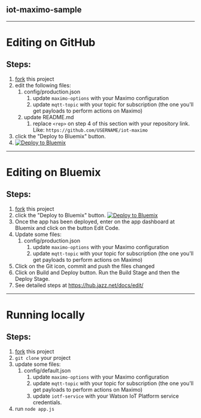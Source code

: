 ## iot-maximo-sample

---
# Editing on GitHub

## Steps:

1. [fork](https://github.com/claudiotorresm/iot-maximo/fork) this project
2. edit the following files:
	1. config/production.json
		1. update `maximo-options` with your Maximo configuration
		2. update `mqtt-topic` with your topic for subscription (the one you'll get payloads to perform actions on Maximo)
	2. update README.md
		1. replace `<rep>` on step 4 of this section with your repository link. Like: `https://github.com/USERNAME/iot-maximo`
3. click the "Deploy to Bluemix" button.
4. [![Deploy to Bluemix](https://bluemix.net/deploy/button.png)](https://bluemix.net/deploy?repository=<rep>)

---
# Editing on Bluemix

## Steps:

1. [fork](https://github.com/claudiotorresm/iot-maximo/fork) this project
2. click the "Deploy to Bluemix" button.
 [![Deploy to Bluemix](https://bluemix.net/deploy/button.png)](https://bluemix.net/deploy?repository=<rep>)
4. Once the app has been deployed, enter on the app dashboard at Bluemix and click on the button Edit Code.
5. Update some files:
	1. config/production.json
		1. update `maximo-options` with your Maximo configuration
		2. update `mqtt-topic` with your topic for subscription (the one you'll get payloads to perform actions on Maximo)
6. Click on the Git icon, commit and push the files changed
7. Click on Build and Deploy button. Run the Build Stage and then the Deploy Stage.
8. See detailed steps at https://hub.jazz.net/docs/edit/

---
# Running locally

## Steps:

1. [fork](https://github.com/claudiotorresm/iot-maximo/fork) this project
2. `git clone` your project
3. update some files:
	1. config/default.json
		1. update `maximo-options` with your Maximo configuration
		2. update `mqtt-topic` with your topic for subscription (the one you'll get payloads to perform actions on Maximo)
		3. update `iotf-service` with your Watson IoT Platform service credentials.
4. run `node app.js`

